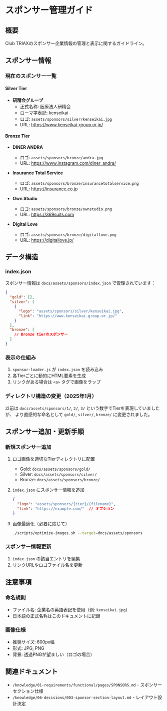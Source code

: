 # スポンサー管理ガイド

## 概要
Club TRIAXのスポンサー企業情報の管理と表示に関するガイドライン。

## スポンサー情報

### 現在のスポンサー一覧

#### Silver Tier
- **研精会グループ**
  - 正式名称: 医療法人研精会
  - ローマ字表記: kenseikai
  - ロゴ: `assets/sponsors/silver/kenseikai.jpg`
  - URL: https://www.kenseikai-group.or.jp/

#### Bronze Tier
- **DINER ANDRA**
  - ロゴ: `assets/sponsors/bronze/andra.jpg`
  - URL: https://www.instagram.com/diner_andra/

- **Insurance Total Service**
  - ロゴ: `assets/sponsors/bronze/insurancetotalservice.png`
  - URL: https://insurance.co.jp

- **Own Studio**
  - ロゴ: `assets/sponsors/bronze/ownstudio.png`
  - URL: https://369suits.com

- **Digital Love**
  - ロゴ: `assets/sponsors/bronze/digitallove.png`
  - URL: https://digitallove.jp/

## データ構造

### index.json
スポンサー情報は `docs/assets/sponsors/index.json` で管理されています：

```json
{
  "gold": [],
  "silver": [
    {
      "logo": "assets/sponsors/silver/kenseikai.jpg",
      "link": "https://www.kenseikai-group.or.jp/"
    }
  ],
  "bronze": [
    // Bronze tierのスポンサー
  ]
}
```

### 表示の仕組み
1. `sponsor-loader.js` が `index.json` を読み込み
2. 各Tierごとに動的にHTML要素を生成
3. リンクがある場合は `<a>` タグで画像をラップ

### ディレクトリ構造の変更（2025年1月）
以前は `docs/assets/sponsors/1/`, `2/`, `3/` という数字でTierを表現していましたが、
より直感的な命名として `gold/`, `silver/`, `bronze/` に変更されました。

## スポンサー追加・更新手順

### 新規スポンサー追加
1. ロゴ画像を適切なTierディレクトリに配置
   - Gold: `docs/assets/sponsors/gold/`
   - Silver: `docs/assets/sponsors/silver/`
   - Bronze: `docs/assets/sponsors/bronze/`

2. `index.json` にスポンサー情報を追加
   ```json
   {
     "logo": "assets/sponsors/{tier}/{filename}",
     "link": "https://example.com/"  // オプション
   }
   ```

3. 画像最適化（必要に応じて）
   ```bash
   ./scripts/optimize-images.sh --target=docs/assets/sponsors
   ```

### スポンサー情報更新
1. `index.json` の該当エントリを編集
2. リンクURLやロゴファイル名を更新

## 注意事項

### 命名規則
- ファイル名: 企業名の英語表記を使用（例: `kenseikai.jpg`）
- 日本語の正式名称はこのドキュメントに記録

### 画像仕様
- 推奨サイズ: 600px幅
- 形式: JPG, PNG
- 背景: 透過PNGが望ましい（ロゴの場合）

## 関連ドキュメント
- `/knowledge/01-requirements/functional/pages/SPONSORS.md` - スポンサーセクション仕様
- `/knowledge/06-decisions/003-sponsor-section-layout.md` - レイアウト設計決定
